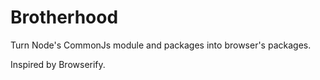

# Brotherhood

Turn Node's CommonJs module and packages into browser's packages.

Inspired by Browserify.

